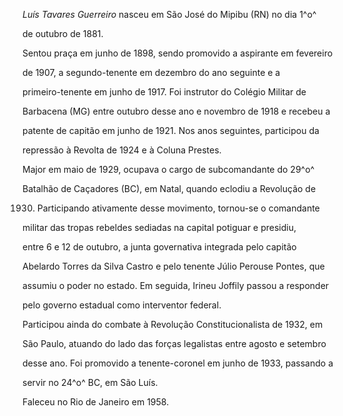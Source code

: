 

*Luís Tavares Guerreiro* nasceu em São José do Mipibu (RN) no dia 1^o^

de outubro de 1881.



Sentou praça em junho de 1898, sendo promovido a aspirante em fevereiro

de 1907, a segundo-tenente em dezembro do ano seguinte e a

primeiro-tenente em junho de 1917. Foi instrutor do Colégio Militar de

Barbacena (MG) entre outubro desse ano e novembro de 1918 e recebeu a

patente de capitão em junho de 1921. Nos anos seguintes, participou da

repressão à Revolta de 1924 e à Coluna Prestes.



Major em maio de 1929, ocupava o cargo de subcomandante do 29^o^

Batalhão de Caçadores (BC), em Natal, quando eclodiu a Revolução de

1930. Participando ativamente desse movimento, tornou-se o comandante

militar das tropas rebeldes sediadas na capital potiguar e presidiu,

entre 6 e 12 de outubro, a junta governativa integrada pelo capitão

Abelardo Torres da Silva Castro e pelo tenente Júlio Perouse Pontes, que

assumiu o poder no estado. Em seguida, Irineu Joffily passou a responder

pelo governo estadual como interventor federal.



Participou ainda do combate à Revolução Constitucionalista de 1932, em

São Paulo, atuando do lado das forças legalistas entre agosto e setembro

desse ano. Foi promovido a tenente-coronel em junho de 1933, passando a

servir no 24^o^ BC, em São Luís.



Faleceu no Rio de Janeiro em 1958.



